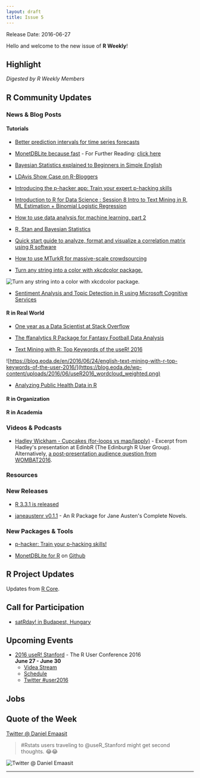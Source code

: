 ```yaml
---
layout: draft
title: Issue 5
---
```


Release Date: 2016-06-27

Hello and welcome to the new issue of **R Weekly**!

## Highlight

*Digested by R Weekly Members*

## R Community Updates

### News & Blog Posts

#### Tutorials

+ [Better prediction intervals for time series forecasts](http://ellisp.github.io/blog/2016/01/30/hybrid-forecasts/)

+ [MonetDBLite because fast](http://www.r-bloggers.com/monetdblite-because-fast/) - For Further Reading: [click here](https://www.monetdb.org/blog/monetdblite-r)

+ [Bayesian Statistics explained to Beginners in Simple English](http://www.analyticsvidhya.com/blog/2016/06/bayesian-statistics-beginners-simple-english/)

+ [LDAvis Show Case on R-Bloggers](http://r-addict.com/2016/06/21/LDAvis-RBloggers.html)

+ [Introducing the p-hacker app: Train your expert p-hacking skills](http://www.nicebread.de/introducing-p-hacker/) 

+ [Introduction to R for Data Science : Session 8 Intro to Text Mining in R, ML Estimation + Binomial Logistic Regression](http://www.exactness.net/post/146247550535/introduction-to-r-for-data-science-session-8)

+ [How to use data analysis for machine learning, part 2](http://www.sharpsightlabs.com/data-analysis-machine-learning-example-part2/)

+ [R, Stan and Bayesian Statistics](http://blog.revolutionanalytics.com/2016/06/r-stan-bayesian-stats.html)

+ [Quick start guide to analyze, format and visualize a correlation matrix using R software ](http://www.sthda.com/english/wiki/correlation-matrix-a-quick-start-guide-to-analyze-format-and-visualize-a-correlation-matrix-using-r-software)

+ [How to use MTurkR for massive-scale crowdsourcing](https://journal.r-project.org/archive/accepted/leeper.pdf)

+ [Turn any string into a color with xkcdcolor package.](https://gist.github.com/rasmusab/2ddd12eb67e9019dd1f16bbaf5935786)

![Turn any string into a color with xkcdcolor package.](https://pbs.twimg.com/media/ClOeFKSWAAArMIj.jpg:large)

+ [Sentiment Analysis and Topic Detection in R using Microsoft Cognitive Services](https://philferriere.blogspot.de/2016/06/sentiment-analysis-and-topic-detection.html)

#### R in Real World

+ [One year as a Data Scientist at Stack Overflow](http://varianceexplained.org/r/year_data_scientist/)

+ [The ffanalytics R Package for Fantasy Football Data Analysis](http://fantasyfootballanalytics.net/2016/06/ffanalytics-r-package-fantasy-football-data-analysis.html)

+ [Text Mining with R: Top Keywords of the useR! 2016](https://blog.eoda.de/en/2016/06/24/english-text-mining-with-r-top-keywords-of-the-user-2016/)

![https://blog.eoda.de/en/2016/06/24/english-text-mining-with-r-top-keywords-of-the-user-2016/](https://blog.eoda.de/wp-content/uploads/2016/06/useR2016_wordcloud_weighted.png)

+ [Analyzing Public Health Data in R](http://www.arilamstein.com/blog/2016/06/20/public-health-r/)

#### R in Organization



#### R in Academia



### Videos & Podcasts

+ [Hadley Wickham - Cupcakes (for-loops vs map/lapply)](https://www.youtube.com/watch?v=GyNqlOjhPCQ) - Excerpt from Hadley's presentation at EdinbR (The Edinburgh R User Group). Alternatively, [a post-presentation audience question from WOMBAT2016](https://youtu.be/hRNUgwAFZtQ?t=47m30s).



### Resources



### New Releases

+ [R 3.3.1 is released](http://www.r-statistics.com/2016/06/r-3-3-1-is-released/)

+ [janeaustenr v0.1.1](https://github.com/juliasilge/janeaustenr) - An R Package for Jane Austen's Complete Novels.

### New Packages & Tools

+ [p-hacker: Train your p-hacking skills!](http://www.nicebread.de/introducing-p-hacker/)

+ [MonetDBLite for R](https://www.monetdb.org/blog/monetdblite-r) on [Github](https://github.com/hannesmuehleisen/MonetDBLite)


## R Project Updates

Updates from [R Core](http://developer.r-project.org/blosxom.cgi/R-devel/NEWS).


## Call for Participation

+ [satRday! in Budapest, Hungary](http://budapest.satrdays.org/#cfp)

## Upcoming Events

+ [2016 useR! Stanford](http://user2016.org/) - The R User Conference 2016<br /> **June 27 - June 30** <br>
  + [Videa Stream](https://aka.ms/user2016conference)
  + [Schedule](http://schedule.user2016.org)
  + [Twitter #user2016](https://twitter.com/hashtag/user2016)

## Jobs



## Quote of the Week

[Twitter @ Daniel Emaasit](https://twitter.com/Emaasit/status/746050096035414016)

> #Rstats users traveling to @useR_Stanford might get second thoughts. 😂😂

![Twitter @ Daniel Emaasit](https://pbs.twimg.com/media/ClqAMX_WIAAq7M5.jpg)

<hr>

<p><small id="page_view">&nbsp;</small></p>
